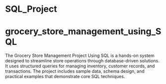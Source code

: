 # SQL_Project
# grocery_store_management_using_SQL
The Grocery Store Management Project Using SQL is a hands-on system designed to streamline store operations through database-driven solutions. It uses structured queries for managing inventory, customer records, and transactions. The project includes sample data, schema design, and practical examples that demonstrate core SQL techniques.
